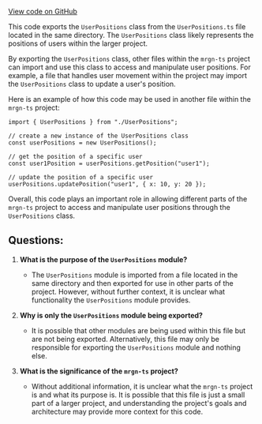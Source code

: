 [View code on GitHub](https://github.com/mrgnlabs/mrgn-ts/apps/marginfi-v2-ui/src/components/UserPositions/index.tsx)

This code exports the `UserPositions` class from the `UserPositions.ts` file located in the same directory. The `UserPositions` class likely represents the positions of users within the larger project. 

By exporting the `UserPositions` class, other files within the `mrgn-ts` project can import and use this class to access and manipulate user positions. For example, a file that handles user movement within the project may import the `UserPositions` class to update a user's position.

Here is an example of how this code may be used in another file within the `mrgn-ts` project:

```
import { UserPositions } from "./UserPositions";

// create a new instance of the UserPositions class
const userPositions = new UserPositions();

// get the position of a specific user
const user1Position = userPositions.getPosition("user1");

// update the position of a specific user
userPositions.updatePosition("user1", { x: 10, y: 20 });
``` 

Overall, this code plays an important role in allowing different parts of the `mrgn-ts` project to access and manipulate user positions through the `UserPositions` class.
## Questions: 
 1. **What is the purpose of the `UserPositions` module?** 
    - The `UserPositions` module is imported from a file located in the same directory and then exported for use in other parts of the project. However, without further context, it is unclear what functionality the `UserPositions` module provides.

2. **Why is only the `UserPositions` module being exported?** 
    - It is possible that other modules are being used within this file but are not being exported. Alternatively, this file may only be responsible for exporting the `UserPositions` module and nothing else.

3. **What is the significance of the `mrgn-ts` project?** 
    - Without additional information, it is unclear what the `mrgn-ts` project is and what its purpose is. It is possible that this file is just a small part of a larger project, and understanding the project's goals and architecture may provide more context for this code.